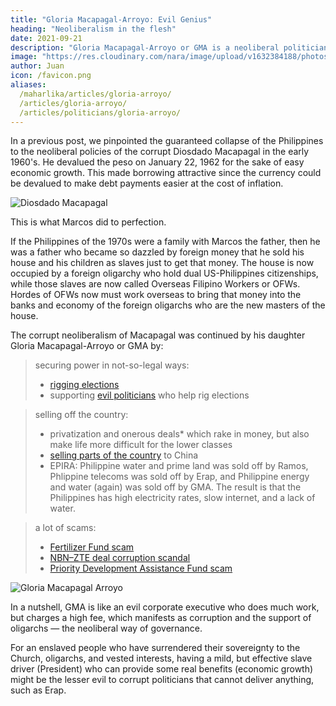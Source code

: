 ```yaml
---
title: "Gloria Macapagal-Arroyo: Evil Genius"
heading: "Neoliberalism in the flesh"
date: 2021-09-21
description: "Gloria Macapagal-Arroyo or GMA is a neoliberal politician who is so skilled at finding ways to sell the country"
image: "https://res.cloudinary.com/nara/image/upload/v1632384188/photos/gma800.jpg"
author: Juan
icon: /favicon.png
aliases:
  /maharlika/articles/gloria-arroyo/
  /articles/gloria-arroyo/
  /articles/politicians/gloria-arroyo/
---
```



In a previous post, we pinpointed the guaranteed collapse of the Philippines to the neoliberal policies of the corrupt Diosdado Macapagal in the early 1960's. He devalued the peso on January 22, 1962 for the sake of easy economic growth. This made borrowing attractive since the currency could be devalued to make debt payments easier at the cost of inflation.

![Diosdado Macapagal](https://sorasystem.sirv.com/photos/macapagal.jpg)

This is what Marcos did to perfection. 

If the Philippines of the 1970s were a family with Marcos the father, then he was a father who became so dazzled by foreign money that he sold his house and his children as slaves just to get that money. The house is now occupied by a foreign oligarchy who hold dual US-Philippines citizenships, while those slaves are now called Overseas Filipino Workers or OFWs. Hordes of OFWs now must work overseas to bring that money into the banks and economy of the foreign oligarchs who are the new masters of the house.

The corrupt neoliberalism of Macapagal was continued by his daughter Gloria Macapagal-Arroyo or GMA by:

> securing power in not-so-legal ways:<ul><li>[rigging elections](https://en.wikipedia.org/wiki/Hello_Garci_scandal)</li><li>supporting [evil politicians](https://en.wikipedia.org/wiki/Maguindanao_massacre) who help rig elections</li></ul>

<!--  is a neoliberal president like her father,  Diosdado Macapagal. 
In a  pinpoint the decline of the country from riches to rags to Diosdado Macapagal who devalued the currency on  
, which Marcos then carried to perfection and plunder. -->

> selling off the country: <ul><li>privatization and onerous deals* which rake in money, but also make life more difficult for the lower classes</li><li>[selling parts of the country](https://opinion.inquirer.net/115224/woman-sold-spratlys-china) to China</li><li>EPIRA: Philippine water and prime land was sold off by Ramos, Phlippine telecoms was sold off by Erap, and Philippine energy and water (again) was sold off by GMA. The result is that the Philippines has high electricity rates, slow internet, and a lack of water.</li>

> a lot of scams: <ul><li>[Fertilizer Fund scam](https://en.wikipedia.org/wiki/Fertilizer_Fund_scam)</li><li>[NBN–ZTE deal corruption scandal](https://en.wikipedia.org/wiki/NBN%E2%80%93ZTE_deal_corruption_scandal)</li><li>[Priority Development Assistance Fund scam](https://en.wikipedia.org/wiki/Priority_Development_Assistance_Fund_scam)</li>

<!--   The woman who ‘sold Spratlys to China’. This alone is a treason, but she was even effective in avoiding that by preventing the coup of 2006 (In contrast, Cory had so many coups)
2006 state of emergency in the Philippines - Wikipedia
Gloria Arroyo walks free after nearly 4 years -->

<!-- She was able to make her evil policies effective (do as intended), as opposed to the other presidents who made policies that failed to achieve their goals. -->

<!-- Cory Aquino was the worst president in terms of damage to country because she actually legalized the permanent selling of the country. The errors of Diosdado Macapagal and Marcos could be reversed by changes in law. But Cory cemented policy mistakes in the Constitution itself.
Erap was the most incompetent and corrupt president but thankfully didn't do too much damage since he didn’t even finish his term
Noy Aquino was the second most incompetent (Yolanda, SAF44, drugs, MRT)
Ramos was just a less effective than GMA. His MWSS privatization was a failure in the beginning. The MRT was inadequate. BGC was a traffic-maker. -->

![Gloria Macapagal Arroyo](https://res.cloudinary.com/nara/image/upload/v1632384188/photos/gma800.jpg)

In a nutshell, GMA is like an evil corporate executive who does much work, but charges a high fee, which manifests as corruption and the support of oligarchs — the neoliberal way of governance. 

For an enslaved people who have surrendered their sovereignty to the Church, oligarchs, and vested interests, having a mild, but effective slave driver (President) who can provide some real benefits (economic growth) might be the lesser evil to corrupt politicians that cannot deliver anything, such as Erap. 
